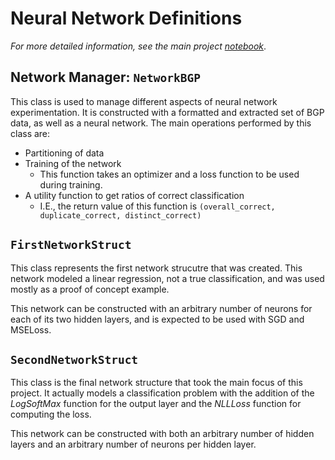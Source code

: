 # Neural Network Definitions
*For more detailed information, see the main project [notebook](/notebooks/BGPDistinct.ipynb)*.

## Network Manager: `NetworkBGP`
This class is used to manage different aspects of neural network
experimentation. It is constructed with a formatted and extracted set of BGP
data, as well as a neural network. The main operations performed by this class
are:
* Partitioning of data
* Training of the network
  * This function takes an optimizer and a loss function to be used during
    training.
* A utility function to get ratios of correct classification
  * I.E., the return value of this function is `(overall_correct,
    duplicate_correct, distinct_correct)`

## `FirstNetworkStruct`
This class represents the first network strucutre that was created. This network
modeled a linear regression, not a true classification, and was used mostly as a
proof of concept example.

This network can be constructed with an arbitrary number of neurons for each of
its two hidden layers, and is expected to be used with SGD and MSELoss.

## `SecondNetworkStruct`
This class is the final network structure that took the main focus of this
project. It actually models a classification problem with the addition of the
*LogSoftMax* function for the output layer and the *NLLLoss* function for
computing the loss.

This network can be constructed with both an arbitrary number of hidden layers
and an arbitrary number of neurons per hidden layer.
